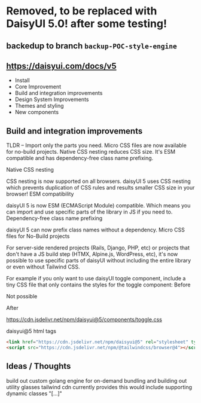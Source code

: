 # Removed, to be replaced with DaisyUI 5.0! after some testing!
## backedup to branch `backup-POC-style-engine`


## https://daisyui.com/docs/v5
  - Install
  - Core Improvement
  - Build and integration improvements 
  - Design System Improvements
  - Themes and styling
  - New components


## Build and integration improvements 
TLDR – Import only the parts you need.
Micro CSS files are now available for no-build projects.
Native CSS nesting reduces CSS size.
It's ESM compatible and has dependency-free class name prefixing.

Native CSS nesting

CSS nesting is now supported on all browsers. daisyUI 5 uses CSS nesting which prevents duplication of CSS rules and results smaller CSS size in your browser!
ESM compatibility

daisyUI 5 is now ESM (ECMAScript Module) compatible. Which means you can import and use specific parts of the library in JS if you need to.
Dependency-free class name prefixing

daisyUI 5 can now prefix class names without a dependency.
Micro CSS files for No-Build projects

For server-side rendered projects (Rails, Django, PHP, etc) or projects that don't have a JS build step (HTMX, Alpine.js, WordPress, etc), it's now possible to use specific parts of daisyUI without including the entire library or even without Tailwind CSS.

For example if you only want to use daisyUI toggle component, include a tiny CSS file that only contains the styles for the toggle component:
Before

Not possible

After

https://cdn.jsdelivr.net/npm/daisyui@5/components/toggle.css


daisyui@5 html tags
```html
<link href="https://cdn.jsdelivr.net/npm/daisyui@5" rel="stylesheet" type="text/css" />
<script src="https://cdn.jsdelivr.net/npm/@tailwindcss/browser@4"></script>
```


## Ideas / Thoughts
build out custom golang engine for on-demand bundling and building out utility glasses tailwind cdn currently provides this would include supporting dynamic classes "[...]"